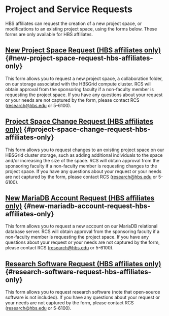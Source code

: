 # Project and Service Requests


HBS affiliates can request the creation of a new project space, or
modifications to an existing project space, using the forms below.
These forms are only available for HBS affiliates.

## [New Project Space Request (HBS affiliates only)](https://forms.office.com/Pages/ResponsePage.aspx?id=Tlb9CUK_IUOPLbjkgvhjXMoIB6PHisBIlawtyGb7ibhURFhFT09aVVJEQ0tQM1JRMjJOOTg0SFpZQi4u) {#new-project-space-request-hbs-affiliates-only}

This form allows you to request a new project space, a collaboration
folder, on our storage associated with the HBSGrid compute cluster. RCS
will obtain approval from the sponsoring faculty if a non-faculty member
is requesting the project space. If you have any questions about your
request or your needs are not captured by the form, please contact RCS
(research@hbs.edu or 5-6100).

## [Project Space Change Request (HBS affiliates only)](https://forms.office.com/Pages/ResponsePage.aspx?id=Tlb9CUK_IUOPLbjkgvhjXMoIB6PHisBIlawtyGb7ibhUOEJQSUFSUkpUVUFRUEFHQzZGOVVMODNNRy4u) {#project-space-change-request-hbs-affiliates-only}

This form allows you to request changes to an existing project space on
our HBSGrid cluster storage, such as adding additional individuals to
the space and/or increasing the size of the space. RCS will obtain
approval from the sponsoring faculty if a non-faculty member is
requesting changes to the project space. If you have any questions about
your request or your needs are not captured by the form, please contact
RCS (research@hbs.edu or 5-6100).

## [New MariaDB Account Request (HBS affiliates only)](https://forms.office.com/Pages/ResponsePage.aspx?id=Tlb9CUK_IUOPLbjkgvhjXMoIB6PHisBIlawtyGb7ibhUNVlWWUgwM1dCSjdWWllOVEVDQUtCUUVNMS4u) {#new-mariadb-account-request-hbs-affiliates-only}

This form allows you to request a new account on our MariaDB relational
database server. RCS will obtain approval from the sponsoring faculty if
a non-faculty member is requesting the project space. If you have any
questions about your request or your needs are not captured by the form,
please contact RCS (research@hbs.edu or 5-6100).

## [Research Software Request (HBS affiliates only)](https://forms.office.com/Pages/ResponsePage.aspx?id=Tlb9CUK_IUOPLbjkgvhjXMoIB6PHisBIlawtyGb7ibhUNjdYUVVRTVNVUllPRzA0ODRGVUhIWjBCUS4u) {#research-software-request-hbs-affiliates-only}

This form allows you to request research software (note that open-source
software is not included). If you have any questions about your request
or your needs are not captured by the form, please contact RCS
(<research@hbs.edu> or 5-6100).
